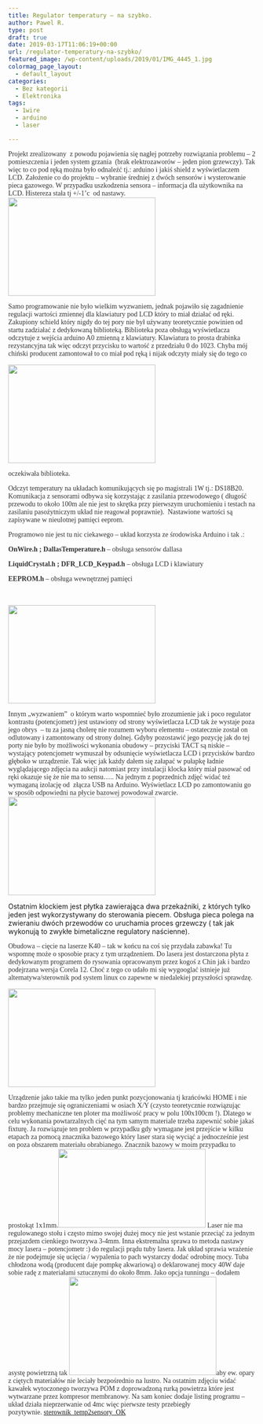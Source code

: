 ```yaml
---
title: Regulator temperatury – na szybko.
author: Pawel R.
type: post
draft: true
date: 2019-03-17T11:06:19+00:00
url: /regulator-temperatury-na-szybko/
featured_image: /wp-content/uploads/2019/01/IMG_4445_1.jpg
colormag_page_layout:
  - default_layout
categories:
  - Bez kategorii
  - Elektronika
tags:
  - 1wire
  - arduino
  - laser

---
```

<span style="color: #333333"><span style="font-family: Georgia, quot">Projekt zrealizowany  z powodu pojawienia się nagłej potrzeby rozwiązania problemu &#8211; 2 pomieszczenia i jeden system grzania  (brak elektrozaworów &#8211; jeden pion grzewczy). Tak więc to co pod ręką można było odnaleźć tj.: arduino i jakiś shield z wyświetlaczem LCD. Założenie co do projektu &#8211; wybranie średniej z dwóch sensorów i wysterowanie pieca gazowego. W przypadku uszkodzenia sensora &#8211; informacja dla użytkownika na LCD. Histereza stała tj +/-1&#8217;c  od nastawy.<a href="http://techfreak.pl/wp-content/uploads/2019/01/IMG_4457_1.jpg"><img class="alignleft size-medium wp-image-15412" src="http://techfreak.pl/wp-content/uploads/2019/01/IMG_4457_1-300x200.jpg" alt="" width="300" height="200" /></a></span></span>

<span style="color: #333333"><span style="font-family: Georgia, quot">Samo programowanie nie było wielkim wyzwaniem, jednak pojawiło się zagadnienie regulacji wartości zmiennej dla klawiatury pod LCD który to miał działać od ręki. Zakupiony schield który nigdy do tej pory nie był używany teoretycznie powinien od startu zadziałać z dedykowaną biblioteką. Biblioteka poza obsługą wyświetlacza odczytuje z wejścia arduino A0 zmienną z klawiatury. Klawiatura to prosta drabinka rezystancyjna tak więc odczyt przycisku to wartość z przedziału 0 do 1023. Chyba mój chiński producent zamontował to co miał pod ręką i nijak odczyty miały się do tego co </span></span>

<img class="size-medium wp-image-15406 alignright" src="http://techfreak.pl/wp-content/uploads/2019/01/IMG_4442_1-300x200.jpg" alt="" width="300" height="200" /> 

<span style="color: #333333"><span style="font-family: Georgia, quot">oczekiwała biblioteka.</span></span>

<span style="color: #333333"><span style="font-family: Georgia, quot">Odczyt temperatury na układach komunikujących się po magistrali 1W tj.: DS18B20. Komunikacja z sensorami odbywa się korzystając z zasilania przewodowego ( długość przewodu to około 100m ale nie jest to skrętka przy pierwszym uruchomieniu i testach na zasilaniu pasożytniczym układ nie reagował poprawnie).  Nastawione wartości są zapisywane w nieulotnej pamięci eeprom.</span></span>

<span style="color: #333333"><span style="font-family: Georgia, quot">Programowo nie jest tu nic ciekawego – układ korzysta ze środowiska Arduino i tak .:</span></span>

<span style="color: #333333"><span style="font-family: Georgia, quot"><strong>OnWire.h ; DallasTemperature.h</strong> – obsługa sensorów dallasa</span></span>

<span style="color: #333333"><span style="font-family: Georgia, quot"><strong>LiquidCrystal.h ; DFR_LCD_Keypad.h</strong> – obsługa LCD i klawiatury </span></span>

<span style="color: #333333"><span style="font-family: Georgia, quot"><strong>EEPROM.h</strong> – obsługa wewnętrznej pamięci </span></span>

&nbsp;

<img class="alignleft size-medium wp-image-15409" src="http://techfreak.pl/wp-content/uploads/2019/01/IMG_4445_1-300x200.jpg" alt="" width="300" height="200" /> 

<span style="color: #333333"><span style="font-family: Georgia, quot">Innym &#8222;wyzwaniem&#8221;  o którym warto wspomnieć było zrozumienie jak i poco regulator kontrastu (potencjometr) jest ustawiony od strony wyświetlacza LCD tak że wystaje poza jego obrys  &#8211; tu za jasną cholerę nie rozumem wyboru elementu &#8211; ostatecznie został on odlutowany i zamontowany od strony dolnej. Gdyby pozostawić jego pozycję jak do tej porty nie było by możliwości wykonania obudowy &#8211; przyciski TACT są niskie &#8211; wystający potencjometr wymuszał by odsunięcie wyświetlacza LCD i przycisków bardzo głęboko w urządzenie. Tak więc jak każdy dałem się załapać w pułapkę ładnie wyglądającego zdjęcia na aukcji natomiast przy instalacji klocka który miał pasować od ręki okazuje się że nie ma to sensu&#8230;.. Na jednym z poprzednich zdjęć widać też wymaganą izolację od  złącza USB na Arduino. Wyświetlacz LCD po zamontowaniu go w sposób odpowiedni na płycie bazowej powodował zwarcie. <a href="http://techfreak.pl/wp-content/uploads/2019/01/IMG_4443_1.jpg"><img class="size-medium wp-image-15407 alignright" src="http://techfreak.pl/wp-content/uploads/2019/01/IMG_4443_1-300x200.jpg" alt="" width="300" height="200" /></a></span></span>

Ostatnim klockiem jest płytka zawierająca dwa przekaźniki, z których tylko jeden jest wykorzystywany do sterowania piecem. Obsługa pieca polega na zwieraniu dwóch przewodów co uruchamia proces grzewczy ( tak jak wykonują to zwykłe bimetaliczne regulatory naścienne).

<span style="color: #333333"><span style="font-family: Georgia, quot">Obudowa &#8211; cięcie na laserze K40 &#8211; tak w końcu na coś się przydała zabawka! Tu wspomnę może o sposobie pracy z tym urządzeniem. Do lasera jest dostarczona płyta z dedykowanym programem do rysowania opracowanym przez kogoś z Chin jak i bardzo podejrzana wersja Corela 12. Choć z tego co udało mi się wygooglać istnieje już alternatywa/sterownik pod system linux co zapewne w niedalekiej przyszłości sprawdzę.</span></span>

<img class="size-medium wp-image-15410 alignleft" src="http://techfreak.pl/wp-content/uploads/2019/01/IMG_4448_1-300x200.jpg" alt="" width="300" height="200" /> 

<span style="color: #333333"><span style="font-family: Georgia, quot">Urządzenie </span></span><span style="color: #333333"><span style="font-family: Georgia, quot">jako takie ma tylko jeden punkt pozycjonowania tj krańcówki HOME i nie bardzo przejmuje się ograniczeniami w osiach X/Y (czysto teoretycznie rozwiązując problemy mechaniczne ten ploter ma możliwość pracy w polu 100x100cm !). Dlatego w celu wykonania powtarzalnych cięć na tym samym materiale trzeba zapewnić sobie jakaś fixturę. Ja rozwiązuje ten problem w przypadku gdy wymagane jest przejście w kilku etapach za pomocą znacznika bazowego który laser stara się wyciąć a jednocześnie jest on poza obszarem materiału obrabianego. Znacznik bazowy w moim przypadku to prostokąt 1x1mm.<a href="http://techfreak.pl/wp-content/uploads/2019/03/screen_l.jpg"><img class="size-medium wp-image-15415 alignright" src="http://techfreak.pl/wp-content/uploads/2019/03/screen_l-300x160.jpg" alt="" width="300" height="160" /></a> Laser nie ma regulowanego stołu i często mimo swojej dużej mocy nie jest wstanie przeciąć za jednym przejazdem cienkiego tworzywa 3-4mm. Inna ekstremalna sprawa to metoda nastawy mocy lasera – potencjometr :) do regulacji prądu tuby lasera. Jak układ sprawia wrażenie że nie podejmuje się ucięcia / wypalenia to pach wystarczy dodać odrobinę mocy. </span></span><span style="color: #333333"><span style="font-family: Georgia, quot">Tuba chłodzona wodą (producent daje pompkę akwariową) o deklarowanej mocy 40W daje sobie radę z materiałami sztucznymi do około 8mm. Jako opcja tunningu – dodałem asystę powietrzną tak <a href="http://techfreak.pl/wp-content/uploads/2019/01/IMG_4449_1.jpg"><img class="size-medium wp-image-15411 alignleft" src="http://techfreak.pl/wp-content/uploads/2019/01/IMG_4449_1-300x200.jpg" alt="" width="300" height="200" /></a>aby ew. opary z ciętych materiałów nie leciały bezpośrednio na lustro. Na ostatnim zdjęciu widać kawałek wytoczonego tworzywa POM z doprowadzoną rurką powietrza które jest wytwarzane przez kompresor membranowy. Na sam koniec dodaje listing programu &#8211; układ działa nieprzerwanie od 4mc więc pierwsze testy przebiegły pozytywnie. <a href="http://techfreak.pl/wp-content/uploads/2019/03/sterownik_temp2sensory_OK.7z">sterownik_temp2sensory_OK</a></span></span>